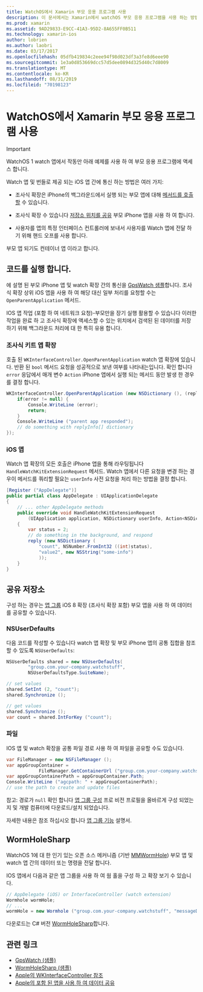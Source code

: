 ```yaml
---
title: WatchOS에서 Xamarin 부모 응용 프로그램 사용
description: 이 문서에서는 Xamarin에서 watchOS 부모 응용 프로그램을 사용 하는 방법을 설명 합니다. WatchKit 앱 확장 및 iOS 앱, 공유 저장소 등을 설명합니다.
ms.prod: xamarin
ms.assetid: 9AD29833-E9CC-41A3-95D2-8A655FF0B511
ms.technology: xamarin-ios
author: lobrien
ms.author: laobri
ms.date: 03/17/2017
ms.openlocfilehash: 05dfb419834c2eee94f98d023df3a3fe8d6eee90
ms.sourcegitcommit: 1e3a0d853669dcc57d5dee0894d325d40c7d8009
ms.translationtype: MT
ms.contentlocale: ko-KR
ms.lasthandoff: 08/31/2019
ms.locfileid: "70198123"
---
```

# <a name="working-with-the-watchos-parent-application-in-xamarin"></a>WatchOS에서 Xamarin 부모 응용 프로그램 사용

> [!IMPORTANT]
> WatchOS 1 watch 앱에서 작동만 아래 예제를 사용 하 여 부모 응용 프로그램에 액세스 합니다.


Watch 앱 및 번들로 제공 되는 iOS 앱 간에 통신 하는 방법은 여러 가지:

- 조사식 확장은 iPhone의 백그라운드에서 실행 되는 부모 앱에 대해 [메서드를 호출할](#code) 수 있습니다.

- 조사식 확장 수 있습니다 [저장소 위치를 공유](#storage) 부모 iPhone 앱을 사용 하 여 합니다.

- 사용자를 앱의 특정 인터페이스 컨트롤러에 보내서 사용자를 Watch 앱에 전달 하기 위해 핸드 오프를 사용 합니다.

부모 앱 되기도 컨테이너 앱 이라고 합니다.


<a name="code" />

## <a name="run-code"></a>코드를 실행 합니다.

에 설명 된 부모 iPhone 앱 및 watch 확장 간의 통신을 [GpsWatch 샘플](https://docs.microsoft.com/samples/xamarin/ios-samples/watchkit-gpswatch)합니다.
조사식 확장 상위 iOS 앱을 사용 하 여 해당 대신 일부 처리를 요청할 수는 `OpenParentApplication` 메서드.

IOS 앱 작업 (포함 하 여 네트워크 요청)-부모만을 장기 실행 활용할 수 있습니다 이러한 작업을 완료 하 고 조사식 확장에 액세스할 수 있는 위치에서 검색된 된 데이터를 저장 하기 위해 백그라운드 처리에 대 한 특히 유용 합니다.



### <a name="watch-kit-app-extension"></a>조사식 키트 앱 확장

호출 된 `WKInterfaceController.OpenParentApplication` watch 앱 확장에 있습니다. 반환 된 `bool` 메서드 요청을 성공적으로 보낸 여부를 나타내는입니다. 확인 합니다 `error` 응답에서 매개 변수 `Action` iPhone 앱에서 실행 되는 메서드 동안 발생 한 경우를 결정 합니다.

```csharp
WKInterfaceController.OpenParentApplication (new NSDictionary (), (replyInfo, error) => {
    if(error != null) {
        Console.WriteLine (error);
        return;
    }
    Console.WriteLine ("parent app responded");
    // do something with replyInfo[] dictionary
});
```


### <a name="ios-app"></a>iOS 앱

Watch 앱 확장의 모든 호출은 iPhone 앱을 통해 라우팅됩니다 `HandleWatchKitExtensionRequest` 메서드.
Watch 앱에서 다른 요청을 변경 하는 경우이 메서드를 쿼리할 필요는 `userInfo` 사전 요청을 처리 하는 방법을 결정 합니다.


```csharp
[Register ("AppDelegate")]
public partial class AppDelegate : UIApplicationDelegate
{
    // ... other AppDelegate methods
    public override void HandleWatchKitExtensionRequest
        (UIApplication application, NSDictionary userInfo, Action<NSDictionary> reply)
    {
        var status = 2;
        // do something in the background, and respond
        reply (new NSDictionary (
            "count", NSNumber.FromInt32 ((int)status),
            "value2", new NSString("some-info")
            ));
    }
}
```


<a name="storage" />

## <a name="shared-storage"></a>공유 저장소

구성 하는 경우는 [앱 그룹](~/ios/watchos/app-fundamentals/app-groups.md) iOS 8 확장 (조사식 확장 포함) 부모 앱을 사용 하 여 데이터를 공유할 수 있습니다.

<a name="nsuserdefaults" />

### <a name="nsuserdefaults"></a>NSUserDefaults

다음 코드를 작성할 수 있습니다 watch 앱 확장 및 부모 iPhone 앱의 공통 집합을 참조할 수 있도록 `NSUserDefaults`:

```csharp
NSUserDefaults shared = new NSUserDefaults(
        "group.com.your-company.watchstuff",
        NSUserDefaultsType.SuiteName);

// set values
shared.SetInt (2, "count");
shared.Synchronize ();

// get values
shared.Synchronize ();
var count = shared.IntForKey ("count");
```

<a name="files" />

### <a name="files"></a>파일

IOS 앱 및 watch 확장을 공통 파일 경로 사용 하 여 파일을 공유할 수도 있습니다.

```csharp
var FileManager = new NSFileManager ();
var appGroupContainer =
            FileManager.GetContainerUrl ("group.com.your-company.watchstuff");
var appGroupContainerPath = appGroupContainer.Path;
Console.WriteLine ("agcpath: " + appGroupContainerPath);
// use the path to create and update files
```

참고: 경로가 `null` 확인 합니다 [앱 그룹 구성](~/ios/watchos/app-fundamentals/app-groups.md) 프로 비전 프로필을 올바르게 구성 되었는지 및 개발 컴퓨터에 다운로드/설치 되었습니다.

자세한 내용은 참조 하십시오 합니다 [앱 그룹 기능](~/ios/deploy-test/provisioning/capabilities/app-groups-capabilities.md) 설명서.

## <a name="wormholesharp"></a>WormHoleSharp

WatchOS 1에 대 한 인기 있는 오픈 소스 메커니즘 (기반 [MMWormHole](https://github.com/mutualmobile/MMWormhole)) 부모 앱 및 watch 앱 간의 데이터 또는 명령을 전달 합니다.

IOS 앱에서 다음과 같은 앱 그룹을 사용 하 여 웜 홀을 구성 하 고 확장 보기 수 있습니다.

```csharp
// AppDelegate (iOS) or InterfaceController (watch extension)
Wormhole wormHole;
// ...
wormHole = new Wormhole ("group.com.your-company.watchstuff", "messageDir");
```

다운로드는 C# 버전 [WormHoleSharp](https://github.com/Clancey/WormHoleSharp)합니다.



## <a name="related-links"></a>관련 링크

- [GpsWatch (샘플)](https://docs.microsoft.com/samples/xamarin/ios-samples/watchos-watchkitcatalog)
- [WormHoleSharp (샘플)](https://github.com/Clancey/WormHoleSharp)
- [Apple의 WKInterfaceController 참조](https://developer.apple.com/library/prerelease/ios/documentation/WatchKit/Reference/WKInterfaceController_class/index.html#//apple_ref/occ/clm/WKInterfaceController/openParentApplication:reply:)
- [Apple의 포함 된 앱을 사용 하 여 데이터 공유](https://developer.apple.com/library/ios/documentation/General/Conceptual/ExtensibilityPG/ExtensionScenarios.html)
